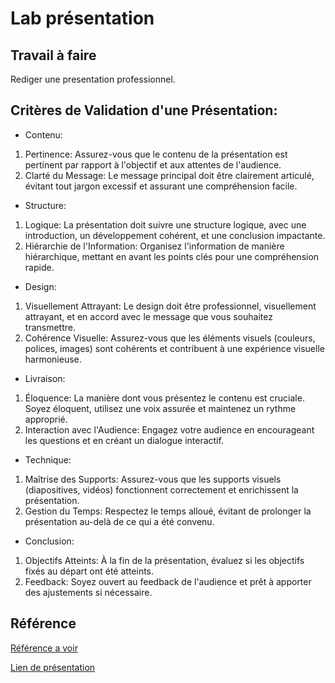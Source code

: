 # Lab présentation 

## Travail à faire 

Rediger une presentation professionnel.

## Critères de Validation d'une Présentation:
- Contenu:
1. Pertinence: Assurez-vous que le contenu de la présentation est pertinent par rapport à l'objectif et aux attentes de l'audience.
2. Clarté du Message: Le message principal doit être clairement articulé, évitant tout jargon excessif et assurant une compréhension facile.

- Structure:
1.  Logique: La présentation doit suivre une structure logique, avec une introduction, un développement cohérent, et une conclusion impactante.
2.  Hiérarchie de l'Information: Organisez l'information de manière hiérarchique, mettant en avant les points clés pour une compréhension rapide.

- Design:
1. Visuellement Attrayant: Le design doit être professionnel, visuellement attrayant, et en accord avec le message que vous souhaitez transmettre.
2. Cohérence Visuelle: Assurez-vous que les éléments visuels (couleurs, polices, images) sont cohérents et contribuent à une expérience visuelle harmonieuse.

- Livraison:
1. Éloquence: La manière dont vous présentez le contenu est cruciale. Soyez éloquent, utilisez une voix assurée et maintenez un rythme approprié.
2. Interaction avec l'Audience: Engagez votre audience en encourageant les questions et en créant un dialogue interactif.

- Technique:
1. Maîtrise des Supports: Assurez-vous que les supports visuels (diapositives, vidéos) fonctionnent correctement et enrichissent la présentation.
2. Gestion du Temps: Respectez le temps alloué, évitant de prolonger la présentation au-delà de ce qui a été convenu.

- Conclusion:
1. Objectifs Atteints: À la fin de la présentation, évaluez si les objectifs fixés au départ ont été atteints.
2. Feedback: Soyez ouvert au feedback de l'audience et prêt à apporter des ajustements si nécessaire.       


## Référence

[Référence a voir](https://www.powerslide.io/blog/comment-faire-une-presentation)

[Lien de présentation](https://docs.google.com/presentation/d/1UwBUuHepLXsdsht8DGq48CJ-zyjFzjysxtlMyA99uyA/edit?usp=sharing)
